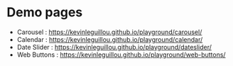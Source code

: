 # Demo pages

- Carousel : https://kevinleguillou.github.io/playground/carousel/
- Calendar : https://kevinleguillou.github.io/playground/calendar/
- Date Slider : https://kevinleguillou.github.io/playground/dateslider/
- Web Buttons : https://kevinleguillou.github.io/playground/web-buttons/
